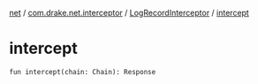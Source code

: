 [net](../../index.md) / [com.drake.net.interceptor](../index.md) / [LogRecordInterceptor](index.md) / [intercept](./intercept.md)

# intercept

`fun intercept(chain: Chain): Response`